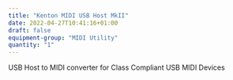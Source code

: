 ```yaml
---
title: "Kenton MIDI USB Host MkII"
date: 2022-04-27T10:41:16+01:00
draft: false
equipment-group: "MIDI Utility"
quantity: "1"
---
```

USB Host to MIDI converter for Class Compliant USB MIDI Devices